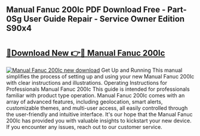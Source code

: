 ## Manual Fanuc 200Ic PDF Download Free - Part-0Sg User Guide Repair - Service Owner Edition S90x4

# <h2><a href="http://bc84257.oget.top/?id=Manual+Fanuc+200Ic">🔗Download New 👉🔴 Manual Fanuc 200Ic</a></h2>

[![Manual Fanuc 200Ic new download](https://i.imgur.com/5g1atiW.png)](http://bc84257.oget.top/?id=Manual+Fanuc+200Ic)
Get Up and Running This manual simplifies the process of setting up and using your new Manual Fanuc 200Ic with clear instructions and illustrations. Operating Instructions for Professionals Manual Fanuc 200Ic This guide is intended for professionals familiar with product type operation. Manual Fanuc 200Ic comes with an array of advanced features, including geolocation, smart alerts, customizable themes, and multi-user access, all easily controlled through the user-friendly and intuitive interface. It's our hope that the Manual Fanuc 200Ic has provided you with valuable insights to kickstart your new device. If you encounter any issues, reach out to our customer service.
